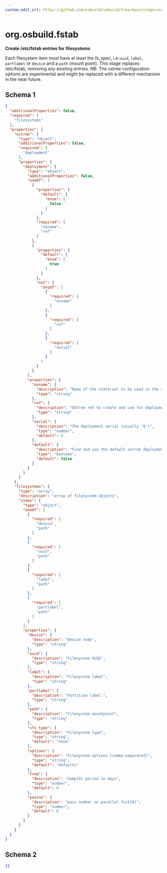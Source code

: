 ```yaml
---
custom_edit_url: https://github.com/osbuild/osbuild/tree/main/stages/org.osbuild.fstab.meta.json
---
```

# org.osbuild.fstab
<!--
[//]: # ( DO NOT MODIFY THIS FILE! )
[//]: # ( This content is generated by `scripts/pull_osbuild_modules.py` )
[//]: # ( Rather change the source of this: https://github.com/osbuild/osbuild/tree/main/stages/org.osbuild.fstab.meta.json )
-->

**Create /etc/fstab entries for filesystems**

Each filesystem item must have at least the fs_spec, i.e `uuid`,
`label`, `partlabel` or `device` and a `path` (mount point).
This stage replaces /etc/fstab, removing any existing entries.
NB: The ostree configuration options are experimental and might
be replaced with a different mechanism in the near future.

## Schema 1

```json
{
  "additionalProperties": false,
  "required": [
    "filesystems"
  ],
  "properties": {
    "ostree": {
      "type": "object",
      "additionalProperties": false,
      "required": [
        "deployment"
      ],
      "properties": {
        "deployment": {
          "type": "object",
          "additionalProperties": false,
          "oneOf": [
            {
              "properties": {
                "default": {
                  "enum": [
                    false
                  ]
                }
              },
              "required": [
                "osname",
                "ref"
              ]
            },
            {
              "properties": {
                "default": {
                  "enum": [
                    true
                  ]
                }
              },
              "not": {
                "anyOf": [
                  {
                    "required": [
                      "osname"
                    ]
                  },
                  {
                    "required": [
                      "ref"
                    ]
                  },
                  {
                    "required": [
                      "serial"
                    ]
                  }
                ]
              }
            }
          ],
          "properties": {
            "osname": {
              "description": "Name of the stateroot to be used in the deployment",
              "type": "string"
            },
            "ref": {
              "description": "OStree ref to create and use for deployment",
              "type": "string"
            },
            "serial": {
              "description": "The deployment serial (usually '0')",
              "type": "number",
              "default": 0
            },
            "default": {
              "description": "Find and use the default ostree deployment",
              "type": "boolean",
              "default": false
            }
          }
        }
      }
    },
    "filesystems": {
      "type": "array",
      "description": "array of filesystem objects",
      "items": {
        "type": "object",
        "oneOf": [
          {
            "required": [
              "device",
              "path"
            ]
          },
          {
            "required": [
              "uuid",
              "path"
            ]
          },
          {
            "required": [
              "label",
              "path"
            ]
          },
          {
            "required": [
              "partlabel",
              "path"
            ]
          }
        ],
        "properties": {
          "device": {
            "description": "Device node",
            "type": "string"
          },
          "uuid": {
            "description": "Filesystem UUID",
            "type": "string"
          },
          "label": {
            "description": "Filesystem label",
            "type": "string"
          },
          "partlabel": {
            "description": "Partition label.",
            "type": "string"
          },
          "path": {
            "description": "Filesystem mountpoint",
            "type": "string"
          },
          "vfs_type": {
            "description": "Filesystem type",
            "type": "string",
            "default": "none"
          },
          "options": {
            "description": "Filesystem options (comma-separated)",
            "type": "string",
            "default": "defaults"
          },
          "freq": {
            "description": "dump(8) period in days",
            "type": "number",
            "default": 0
          },
          "passno": {
            "description": "pass number on parallel fsck(8)",
            "type": "number",
            "default": 0
          }
        }
      }
    }
  }
}
```

## Schema 2

```json
{}
```

